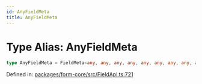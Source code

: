 ```yaml
---
id: AnyFieldMeta
title: AnyFieldMeta
---
```


# Type Alias: AnyFieldMeta

```ts
type AnyFieldMeta = FieldMeta<any, any, any, any, any, any, any, any, any, any, any, any, any, any, any, any, any>;
```

Defined in: [packages/form-core/src/FieldApi.ts:721](https://github.com/TanStack/form/blob/main/packages/form-core/src/FieldApi.ts#L721)
